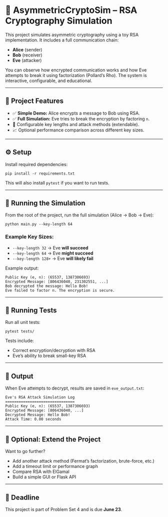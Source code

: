 # 🔐 AsymmetricCryptoSim – RSA Cryptography Simulation

This project simulates asymmetric cryptography using a toy RSA implementation. It includes a full communication chain:
- **Alice** (sender)
- **Bob** (receiver)
- **Eve** (attacker)

You can observe how encrypted communication works and how Eve attempts to break it using factorization (Pollard’s Rho). The system is interactive, configurable, and educational.

---

## 📁 Project Features

- ✅ **Simple Demo:** Alice encrypts a message to Bob using RSA.
- ✅ **Full Simulation:** Eve tries to break the encryption by factoring `n`.
- 🔧 Configurable key lengths and attack methods (extendable).
- 📈 Optional performance comparison across different key sizes.

---

## ⚙️ Setup

Install required dependencies:

```
pip install -r requirements.txt
```

This will also install `pytest` if you want to run tests.

---

## 🚀 Running the Simulation

From the root of the project, run the full simulation (Alice → Bob → Eve):

```
python main.py --key-length 64
```

### Example Key Sizes:
- `--key-length 32` → Eve **will succeed**
- `--key-length 64` → Eve **might succeed**
- `--key-length 128+` → Eve **will likely fail**

Example output:
```
Public Key (e, n): (65537, 1387306693)
Encrypted Message: [806436040, 231302551, ...]
Bob decrypted the message: Hello Bob!
Eve failed to factor n. The encryption is secure.
```

---

## 🧪 Running Tests

Run all unit tests:

```
pytest tests/
```

Tests include:
- Correct encryption/decryption with RSA
- Eve’s ability to break small-key RSA

---

## 📄 Output

When Eve attempts to decrypt, results are saved in `eve_output.txt`:

```
Eve's RSA Attack Simulation Log
===============================
Public Key (e, n): (65537, 1387306693)
Encrypted Message: [806436040, ...]
Decrypted Message: Hello Bob!
Attack Time: 0.00 seconds
```

---

## 🧠 Optional: Extend the Project

Want to go further?
- Add another attack method (Fermat’s factorization, brute-force, etc.)
- Add a timeout limit or performance graph
- Compare RSA with ElGamal
- Build a simple GUI or Flask API

---

## 📅 Deadline

This project is part of Problem Set 4 and is due **June 23**.
